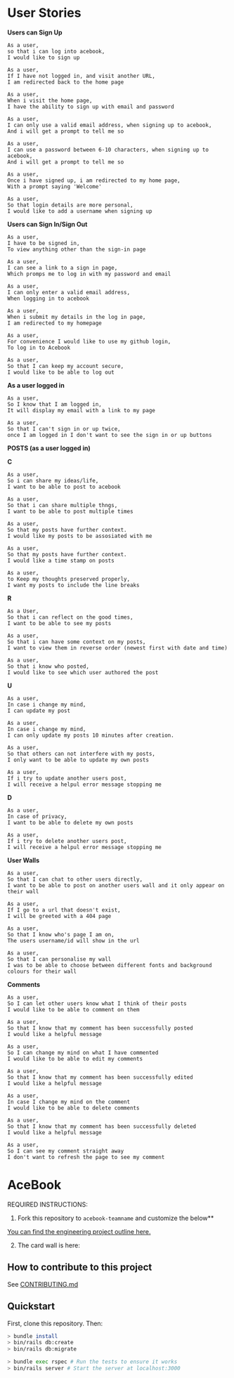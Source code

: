 # User Stories


__Users can Sign Up__

```
As a user,
so that i can log into acebook,
I would like to sign up
```

```
As a user, 
If I have not logged in, and visit another URL,
I am redirected back to the home page
```

```
As a user,
When i visit the home page, 
I have the ability to sign up with email and password
```

```
As a user,
I can only use a valid email address, when signing up to acebook,
And i will get a prompt to tell me so
```

```
As a user,
I can use a password between 6-10 characters, when signing up to acebook,
And i will get a prompt to tell me so
```

```
As a user,
Once i have signed up, i am redirected to my home page,
With a prompt saying 'Welcome'
```

```
As a user,
So that login details are more personal,
I would like to add a username when signing up
```

__Users can Sign In/Sign Out__

```
As a user,
I have to be signed in,
To view anything other than the sign-in page
```

```
As a user,
I can see a link to a sign in page,
Which promps me to log in with my password and email
```

```
As a user,
I can only enter a valid email address,
When logging in to acebook
```

```
As a user,
When i submit my details in the log in page,
I am redirected to my homepage
```

```
As a user,
For convenience I would like to use my github login,
To log in to Acebook
```

```
As a user,
So that I can keep my account secure,
I would like to be able to log out
```


__As a user logged in__

```
As a user,
So I know that I am logged in,
It will display my email with a link to my page
```

```
As a user,
So that I can't sign in or up twice,
once I am logged in I don't want to see the sign in or up buttons
```


__POSTS (as a user logged in)__

__C__

```
As a user,
So i can share my ideas/life,
I want to be able to post to acebook
```

```
As a user,
So that i can share multiple thngs,
I want to be able to post multiple times
```

```
As a user,
So that my posts have further context.
I would like my posts to be assosiated with me
```


```
As a user,
So that my posts have further context.
I would like a time stamp on posts
```

```
As a user,
to Keep my thoughts preserved properly,
I want my posts to include the line breaks
```


__R__

```
As a User,
So that i can reflect on the good times,
I want to be able to see my posts
```

```
As a user,
So that i can have some context on my posts,
I want to view them in reverse order (newest first with date and time)
```

```
As a user,
So that i know who posted,
I would like to see which user authored the post
```


__U__

```
As a user,
In case i change my mind,
I can update my post 
```

```
As a user,
In case i change my mind,
I can only update my posts 10 minutes after creation.
```

```
As a user,
So that others can not interfere with my posts,
I only want to be able to update my own posts
```

```
As a user,
If i try to update another users post,
I will receive a helpul error message stopping me
```


__D__

```
As a user,
In case of privacy,
I want to be able to delete my own posts
```

```
As a user,
If i try to delete another users post,
I will receive a helpul error message stopping me
```

__User Walls__

```
As a user,
So that I can chat to other users directly,
I want to be able to post on another users wall and it only appear on their wall
```

```
As a user,
If I go to a url that doesn't exist,
I will be greeted with a 404 page
```

```
As a user,
So that I know who's page I am on,
The users username/id will show in the url
```

```
As a user,
So that I can personalise my wall
I was to be able to choose between different fonts and background colours for their wall
```

__Comments__

```
As a user,
So I can let other users know what I think of their posts
I would like to be able to comment on them
```

```
As a user,
So that I know that my comment has been successfully posted
I would like a helpful message
```

```
As a user,
So I can change my mind on what I have commented
I would like to be able to edit my comments
```

```
As a user,
So that I know that my comment has been successfully edited
I would like a helpful message
```

```
As a user,
In case I change my mind on the comment
I would like to be able to delete comments
```

```
As a user,
So that I know that my comment has been successfully deleted
I would like a helpful message
```

```
As a user,
So I can see my comment straight away
I don't want to refresh the page to see my comment
```



# AceBook

REQUIRED INSTRUCTIONS:

1. Fork this repository to `acebook-teamname` and customize
the below**

[You can find the engineering project outline here.](https://github.com/makersacademy/course/tree/master/engineering_projects/rails)

2. The card wall is here: <please update>

## How to contribute to this project
See [CONTRIBUTING.md](CONTRIBUTING.md)

## Quickstart

First, clone this repository. Then:

```bash
> bundle install
> bin/rails db:create
> bin/rails db:migrate

> bundle exec rspec # Run the tests to ensure it works
> bin/rails server # Start the server at localhost:3000
```
